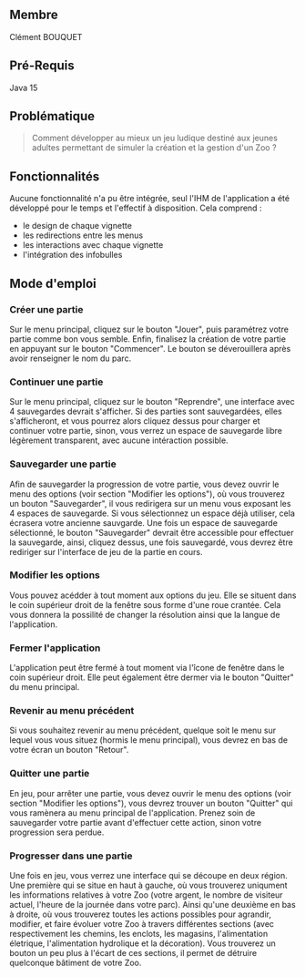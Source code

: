 ## Membre
Clément BOUQUET

## Pré-Requis
Java 15

## Problématique
> Comment développer au mieux un jeu ludique destiné aux jeunes adultes permettant de simuler la création et la gestion d'un Zoo ?

## Fonctionnalités
Aucune fonctionnalité n'a pu être intégrée, seul l'IHM de l'application a été développé pour le temps et l'effectif à disposition. Cela comprend :
* le design de chaque vignette
* les redirections entre les menus
* les interactions avec chaque vignette
* l'intégration des infobulles

## Mode d'emploi

### Créer une partie
Sur le menu principal, cliquez sur le bouton "Jouer", puis paramétrez votre partie comme bon vous semble. Enfin, finalisez la création de votre partie en appuyant sur le bouton "Commencer". Le bouton se déverouillera après avoir renseigner le nom du parc.

### Continuer une partie
Sur le menu principal, cliquez sur le bouton "Reprendre", une interface avec 4 sauvegardes devrait s'afficher. Si des parties sont sauvegardées, elles s'afficheront, et vous pourrez alors cliquez dessus pour charger et continuer votre partie, sinon, vous verrez un espace de sauvegarde libre légèrement transparent, avec aucune intéraction possible.

### Sauvegarder une partie
Afin de sauvegarder la progression de votre partie, vous devez ouvrir le menu des options (voir section "Modifier les options"), où vous trouverez un bouton "Sauvegarder", il vous redirigera sur un menu vous exposant les 4 espaces de sauvegarde. Si vous sélectionnez un espace déjà utiliser, cela écrasera votre ancienne sauvgarde. Une fois un espace de sauvegarde sélectionné, le bouton "Sauvegarder" devrait être accessible pour effectuer la sauvegarde, ainsi, cliquez dessus, une fois sauvegardé, vous devrez être rediriger sur l'interface de jeu de la partie en cours.

### Modifier les options
Vous pouvez acédder à tout moment aux options du jeu. Elle se situent dans le coin supérieur droit de la fenêtre sous forme d'une roue crantée. Cela vous donnera la possilité de changer la résolution ainsi que la langue de l'application.

### Fermer l'application 
L'application peut être fermé à tout moment via l'îcone de fenêtre dans le coin supérieur droit. Elle peut également être dermer via le bouton "Quitter" du menu principal.

### Revenir au menu précédent
Si vous souhaitez revenir au menu précédent, quelque soit le menu sur lequel vous vous situez (hormis le menu principal), vous devrez en bas de votre écran un bouton "Retour".

### Quitter une partie
En jeu, pour arrêter une partie, vous devez ouvrir le menu des options (voir section "Modifier les options"), vous devrez trouver un bouton "Quitter" qui vous ramènera au menu principal de l'application. Prenez soin de sauvegarder votre partie avant d'effectuer cette action, sinon votre progression sera perdue.

### Progresser dans une partie
Une fois en jeu, vous verrez une interface qui se découpe en deux région. Une première qui se situe en haut à gauche, où vous trouverez uniqument les informations relatives à votre Zoo (votre argent, le nombre de visiteur actuel, l'heure de la journée dans votre parc). Ainsi qu'une deuxième en bas à droite, où vous trouverez toutes les actions possibles pour agrandir, modifier, et faire évoluer votre Zoo à travers différentes sections (avec respectivement les chemins, les enclots, les magasins, l'alimentation életrique, l'alimentation hydrolique et la décoration). Vous trouverez un bouton un peu plus à l'écart de ces sections, il permet de détruire quelconque bâtiment de votre Zoo.
